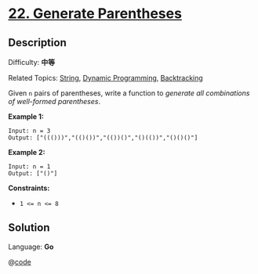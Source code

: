 # [22\. Generate Parentheses](https://leetcode.cn/problems/generate-parentheses/)

## Description

Difficulty: **中等**  

Related Topics: [String](https://leetcode.cn/tag/https://leetcode.cn/tag/string//), [Dynamic Programming](https://leetcode.cn/tag/https://leetcode.cn/tag/dynamic-programming//), [Backtracking](https://leetcode.cn/tag/https://leetcode.cn/tag/backtracking//)


Given `n` pairs of parentheses, write a function to _generate all combinations of well-formed parentheses_.

**Example 1:**

```
Input: n = 3
Output: ["((()))","(()())","(())()","()(())","()()()"]
```

**Example 2:**

```
Input: n = 1
Output: ["()"]
```

**Constraints:**

*   `1 <= n <= 8`


## Solution

Language: **Go**

@[code](@IOI/22-main.go)
